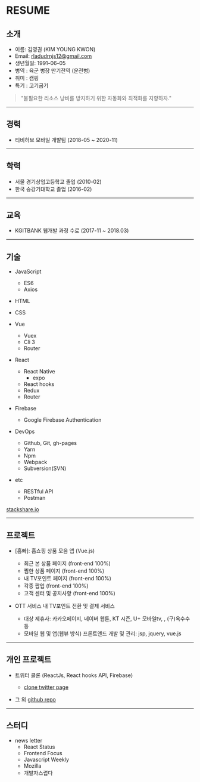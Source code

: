 # RESUME

## 소개

* 이름: 김영권 (KIM YOUNG KWON)
* Email: rladudrnjs12@gmail.com
* 생년월일: 1991-06-05
* 병역 : 육군 병장 만기전역 (운전병)
* 취미 : 캠핑
* 특기 : 고기굽기

> "불필요한 리소스 낭비를 방지하기 위한 자동화와 최적화를 지향하자."

___

## 경력
* 티비허브 모바일 개발팀 (2018-05 ~ 2020-11)
___

## 학력
* 서울 경기상업고등학교 졸업 (2010-02)
* 한국 승강기대학교 졸업 (2016-02)
___

## 교육

* KGITBANK 웹개발 과정 수료 (2017-11 ~ 2018.03)
___

## 기술

* JavaScript
   - ES6
   - Axios
   
* HTML

* CSS

* Vue
   - Vuex
   - Cli 3
   - Router

* React
   - React Native
      - expo
   - React hooks
   - Redux
   - Router

* Firebase
   - Google Firebase Authentication

* DevOps
   - Github, Git, gh-pages
   - Yarn
   - Npm
   - Webpack
   - Subversion(SVN)
   
* etc
   - RESTful API
   - Postman

[stackshare.io](https://stackshare.io/rladudrnjs12/ykkstackshare)
___

## 프로젝트
* [홈빠]: 홈쇼핑 상품 모음 앱 (Vue.js)
   - 최근 본 상품 페이지 (front-end 100%)
   - 찜한 상품 페이지 (front-end 100%)
   - 내 TV포인트 페이지 (front-end 100%)
   - 각종 팝업 (front-end 100%)
   - 고객 센터 및 공지사항 (front-end 100%) 

* OTT 서비스 내 TV포인트 전환 및 결제 서비스
   - 대상 제휴사: 카카오페이지, 네이버 웹툰, KT 시즌, U+ 모바일tv, , (구)옥수수 등
   - 모바일 웹 및 앱(웹뷰 방식) 프론트엔드 개발 및 관리: jsp, jquery, vue.js
___

## 개인 프로젝트

* 트위터 클론 (ReactJs, React hooks API, Firebase)
   - [clone twitter page](https://github.com/ykkim-git/nwitter)

* 그 외 [github repo](https://github.com/ykkim-git)

___

## 스터디

* news letter
   - React Status
   - Frontend Focus
   - Javascript Weekly
   - Mozilla
   - 개발자스럽다



